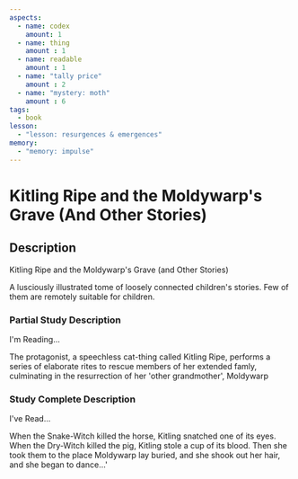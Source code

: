 ```yaml
---
aspects: 
  - name: codex
    amount: 1
  - name: thing
    amount : 1
  - name: readable
    amount : 1
  - name: "tally price"
    amount : 2
  - name: "mystery: moth"
    amount : 6
tags:
  - book
lesson:
  - "lesson: resurgences & emergences"
memory:
  - "memory: impulse"
---
```


# Kitling Ripe and the Moldywarp's Grave (And Other Stories)

## Description
Kitling Ripe and the Moldywarp's Grave (and Other Stories)

A lusciously illustrated tome of loosely connected children's stories. Few of them are remotely suitable for children.
### Partial Study Description
I'm Reading...

The protagonist, a speechless cat-thing called Kitling Ripe, performs a series of elaborate rites to rescue members of her extended famly, culminating in the resurrection of her 'other grandmother', Moldywarp
### Study Complete Description
I've Read...

When the Snake-Witch killed the horse, Kitling snatched one of its eyes. When the Dry-Witch killed the pig, Kitling stole a cup of its blood. Then she took them to the place Moldywarp lay buried, and she shook out her hair, and she began to dance…'